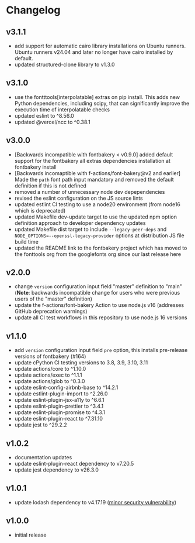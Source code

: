 # Changelog

## v3.1.1

- add support for automatic cairo library installations on Ubuntu runners. Ubuntu runners v24.04 and later no longer have cairo installed by default.
- updated structured-clone library to v1.3.0

## v3.1.0

- use the fontttools[interpolatable] extras on pip install.  This adds new Python dependencies, including scipy, that can significantly improve the execution time of interpolatable checks
- updated eslint to ^8.56.0
- updated @vercel/ncc to ^0.38.1

## v3.0.0

- [Backwards incompatible with fontbakery < v0.9.0] added default support for the fontbakery all extras dependencies installation at fontbakery install
- [Backwards incomaptible with f-actions/font-bakery@v2 and earlier] Made the `path` font path input mandatory and removed the default definition if this is not defined
- removed a number of unnecessary node dev depependencies
- revised the eslint configuration on the JS source lints
- updated estlint CI testing to use a node20 environment (from node16 which is deprecated)
- updated Makefile dev-update target to use the updated npm option definition approach to developer dependency updates
- updated Makefile dist target to include `--legacy-peer-deps` and `NODE_OPTIONS=--openssl-legacy-provider` options at distribution JS file build time
- updated the README link to the fontbakery project which has moved to the fonttools org from the googlefonts org since our last release here

## v2.0.0

- change `version` configuration input field "master" definition to "main" (**Note**: backwards incompatible change for users who were previous users of the "master" definition)
- update the f-actions/font-bakery Action to use node.js v16 (addresses GitHub deprecation warnings)
- update all CI test workflows in this repository to use node.js 16 versions

## v1.1.0

- add `version` configuration input field `pre` option, this installs pre-release versions of fontbakery (#164)
- update cPython CI testing versions to 3.8, 3.9, 3.10, 3.11
- update actions/core to ^1.10.0
- update actions/exec to ^1.1.1
- update actions/glob to ^0.3.0
- update eslint-config-airbnb-base to ^14.2.1
- update estlint-plugin-import to ^2.26.0
- update eslint-plugin-jsx-a11y to ^6.6.1
- update eslint-plugin-prettier to ^3.4.1
- update eslint-plugin-promise to ^4.3.1
- update eslint-plugin-react to ^7.31.10
- update jest to ^29.2.2

## v1.0.2

- documentation updates
- update eslint-plugin-react dependency to v7.20.5
- update jest dependency to v26.3.0

## v1.0.1

- update lodash dependency to v4.17.19 ([minor security vulnerability](https://github.com/f-actions/font-bakery/pull/17#event-3567011284))

## v1.0.0

- initial release
